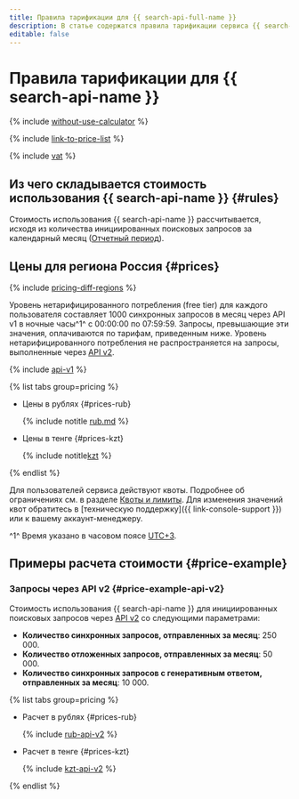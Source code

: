 ```yaml
---
title: Правила тарификации для {{ search-api-full-name }}
description: В статье содержатся правила тарификации сервиса {{ search-api-name }}.
editable: false
---
```


# Правила тарификации для {{ search-api-name }}



{% include [without-use-calculator](../_includes/pricing/without-use-calculator.md) %}

{% include [link-to-price-list](../_includes/pricing/link-to-price-list.md) %}


{% include [vat](../_includes/vat.md) %}

## Из чего складывается стоимость использования {{ search-api-name }} {#rules}

Стоимость использования {{ search-api-name }} рассчитывается, исходя из количества инициированных поисковых запросов за календарный месяц ([Отчетный период](../billing/concepts/reporting-period.md)).

## Цены для региона Россия {#prices}

{% include [pricing-diff-regions](../_includes/pricing-diff-regions.md) %}

Уровень нетарифицированного потребления (free tier) для каждого пользователя составляет 1000 синхронных запросов в месяц через API v1 в ночные часы^1^ с 00:00:00 по 07:59:59. Запросы, превышающие эти значения, оплачиваются по тарифам, приведенным ниже. Уровень нетарифицированного потребления не распространяется на запросы, выполненные через [API v2](concepts/index.md#api-v2).

{% include [api-v1](../_includes/search-api/api-v1.md) %}


{% list tabs group=pricing %}

- Цены в рублях {#prices-rub}

  {% include notitle [rub.md](../_pricing/search-api/rub.md) %}

- Цены в тенге {#prices-kzt}

  {% include notitle[kzt](../_pricing/search-api/kzt.md) %}

{% endlist %}



Для пользователей сервиса действуют квоты. Подробнее об ограничениях см. в разделе [Квоты и лимиты](concepts/limits.md). Для изменения значений квот обратитесь в [техническую поддержку]({{ link-console-support }}) или к вашему аккаунт-менеджеру.

^1^ Время указано в часовом поясе [UTC+3](https://ru.wikipedia.org/wiki/UTC%2B3:00).


## Примеры расчета стоимости {#price-example}

### Запросы через API v2 {#price-example-api-v2}

Стоимость использования {{ search-api-name }} для инициированных поисковых запросов через [API v2](./concepts/index.md#api-v2) со следующими параметрами:

* **Количество синхронных запросов, отправленных за месяц**: 250 000.
* **Количество отложенных запросов, отправленных за месяц**: 50 000.
* **Количество синхронных запросов с генеративным ответом, отправленных за месяц**: 10 000.


{% list tabs group=pricing %}

- Расчет в рублях {#prices-rub}

  {% include [rub-api-v2](../_pricing_examples/search-api/rub-api-v2.md) %}

- Расчет в тенге {#prices-kzt}

  {% include [kzt-api-v2](../_pricing_examples/search-api/kzt-api-v2.md) %}

{% endlist %}


